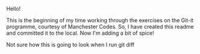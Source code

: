 Hello!

This is the beginning of my time working through the exercises on the Git-it programme, courtesy of Manchester Codes.
So, I have created this readme and committed it to the local. Now I'm adding a bit of spice!

Not sure how this is going to look when I run git diff
